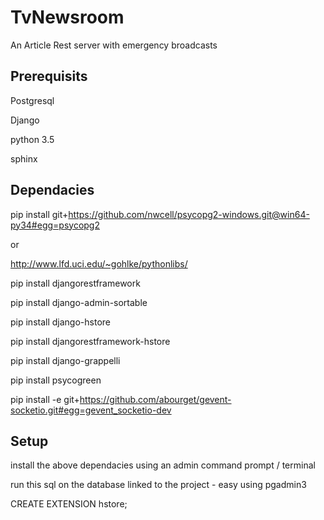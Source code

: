 # TvNewsroom
An Article Rest server with emergency broadcasts

## Prerequisits


Postgresql

Django

python 3.5

sphinx

## Dependacies


pip install git+https://github.com/nwcell/psycopg2-windows.git@win64-py34#egg=psycopg2

or

http://www.lfd.uci.edu/~gohlke/pythonlibs/

pip install djangorestframework

pip install django-admin-sortable

pip install django-hstore

pip install djangorestframework-hstore

pip install django-grappelli

pip install psycogreen

pip install -e git+https://github.com/abourget/gevent-socketio.git#egg=gevent_socketio-dev


## Setup

install the above dependacies using an admin command prompt / terminal

run this  sql on the database linked to the project - easy using pgadmin3

CREATE EXTENSION hstore;
